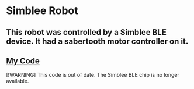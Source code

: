 # Simblee Robot 

## This robot was controlled by a Simblee BLE device. It had a sabertooth motor controller on it. 

## [My Code](/tankcontrol.ino)

[!WARNING]
This code is out of date. The Simblee BLE chip is no longer available. 